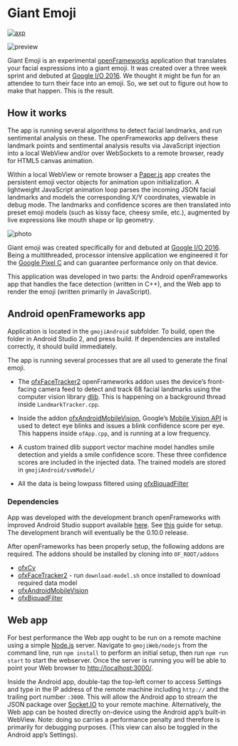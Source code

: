 
# Giant Emoji
[![axp](https://www.androidexperiments.com/assets/img/axpbadge.svg)](https://www.androidexperiments.com/experiment/giant-emoji)

![preview](animation.gif)

Giant Emoji is an experimental [openFrameworks](http://openframeworks.cc/) application that translates your facial expressions into a giant emoji. It was created over a three week sprint and debuted at [Google I/O 2016](https://events.google.com/io2016/). We thought it might be fun for an attendee to turn their face into an emoji. So, we set out to figure out how to make that happen. This is the result.

## How it works

The app is running several algorithms to detect facial landmarks, and run sentimental analysis on these. The openFrameworks app delivers these landmark points and sentimental analysis results via JavaScript injection into a local WebView and/or over WebSockets to a remote browser, ready for HTML5 canvas animation. 

Within a local WebView or remote browser a [Paper.js](http://paperjs.org/) app creates the persistent emoji vector objects for animation upon initialization. A lightweight JavaScript animation loop parses the incoming JSON facial landmarks and models the corresponding X/Y coordinates, viewable in debug mode. The landmarks and confidence scores are then translated into preset emoji models (such as kissy face, cheesy smile, etc.), augmented by live expressions like mouth shape or lip geometry.

![photo](photo.jpg)

Giant emoji was created specifically for and debuted at [Google I/O 2016](https://events.google.com/io2016/).
Being a multithreaded, processor intensive application we engineered it for the [Google Pixel C](https://pixel.google.com/pixel-c/) and can guarantee performance only on that device.

This application was developed in two parts: the Android openFrameworks app that handles the face detection (written in C++), and the Web app to render the emoji (written primarily in JavaScript). 

## Android openFrameworks app 
Application is located in the `gmojiAndroid` subfolder. To build, open the folder in Android Studio 2, and press build. If dependencies are installed correctly, it should build immediately. 

The app is running several processes that are all used to generate the final emoji.

- The [ofxFaceTracker2](https://github.com/halfdanj/ofxfacetracker2) openFrameworks addon uses the device’s front-facing camera feed to detect and track 68 facial landmarks using the computer vision library [dlib](http://dlib.net/). This is happening on a background thread inside `LandmarkTracker.cpp`. 

- Inside the addon [ofxAndroidMobileVision](https://github.com/halfdanj/ofxandroidmobilevision), Google’s [Mobile Vision API](https://developers.google.com/vision/) is used to detect eye blinks and issues a blink confidence score per eye. This happens inside `ofApp.cpp`, and is running at a low frequency. 

- A custom trained dlib support vector machine model handles smile detection and yields a smile confidence score. These three confidence scores are included in the injected data. The trained models are stored in `gmojiAndroid/svmModel/`

- All the data is being lowpass filtered using [ofxBiquadFilter](https://github.com/dzlonline/ofxBiquadFilter)

### Dependencies
App was developed with the development branch openFrameworks with improved Android Studio support available [here](https://github.com/openframeworks/openframeworks/tree/master). See [this](https://github.com/openframeworks/openFrameworks/blob/master/docs/android_studio.md) guide for setup. The development branch will eventually be the 0.10.0 release. 

After openFrameworks has been properly setup, the following addons are required. The addons should be installed by cloning into `OF_ROOT/addons`

  - [ofxCv](https://github.com/kylemcdonald/ofxCv)
  - [ofxFaceTracker2](https://github.com/halfdanj/ofxfacetracker2) - run `download-model.sh` once installed to download required data model 
  - [ofxAndroidMobileVision](https://github.com/halfdanj/ofxandroidmobilevision)
  - [ofxBiquadFilter](https://github.com/dzlonline/ofxBiquadFilter)

## Web app
For best performance the Web app ought to be run on a remote machine using a simple [Node.js](https://nodejs.org) server. Navigate to `gmojiWeb/nodejs` from the command line, run `npm install` to perform an initial setup, then run `npm run start` to start the webserver. Once the server is running you will be able to point your Web browser to [http://localhost:3000/](http://localhost:3000/).

Inside the Android app, double-tap the top-left corner to access Settings and type in the IP address of the remote machine including `http://` and the trailing port number `:3000`. This will allow the Android app to stream the JSON package over [Socket.IO](http://socket.io/) to your remote machine. Alternatively, the Web app can be hosted directly on-device using the Android app’s built-in WebView. Note: doing so carries a performance penalty and therefore is primarily for debugging purposes. (This view can also be toggled in the Android app’s Settings).
